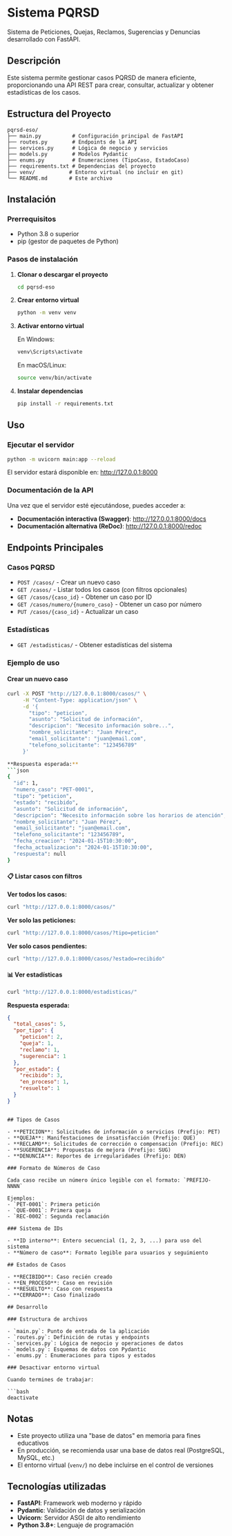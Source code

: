 # Sistema PQRSD

Sistema de Peticiones, Quejas, Reclamos, Sugerencias y Denuncias desarrollado con FastAPI.

## Descripción

Este sistema permite gestionar casos PQRSD de manera eficiente, proporcionando una API REST para crear, consultar, actualizar y obtener estadísticas de los casos.

## Estructura del Proyecto

```
pqrsd-eso/
├── main.py          # Configuración principal de FastAPI
├── routes.py        # Endpoints de la API
├── services.py      # Lógica de negocio y servicios
├── models.py        # Modelos Pydantic
├── enums.py         # Enumeraciones (TipoCaso, EstadoCaso)
├── requirements.txt # Dependencias del proyecto
├── venv/           # Entorno virtual (no incluir en git)
└── README.md       # Este archivo
```

## Instalación

### Prerrequisitos

- Python 3.8 o superior
- pip (gestor de paquetes de Python)

### Pasos de instalación

1. **Clonar o descargar el proyecto**
   ```bash
   cd pqrsd-eso
   ```

2. **Crear entorno virtual**
   ```bash
   python -m venv venv
   ```

3. **Activar entorno virtual**
   
   En Windows:
   ```bash
   venv\Scripts\activate
   ```
   
   En macOS/Linux:
   ```bash
   source venv/bin/activate
   ```

4. **Instalar dependencias**
   ```bash
   pip install -r requirements.txt
   ```

## Uso

### Ejecutar el servidor

```bash
python -m uvicorn main:app --reload
```

El servidor estará disponible en: http://127.0.0.1:8000

### Documentación de la API

Una vez que el servidor esté ejecutándose, puedes acceder a:

- **Documentación interactiva (Swagger)**: http://127.0.0.1:8000/docs
- **Documentación alternativa (ReDoc)**: http://127.0.0.1:8000/redoc

## Endpoints Principales

### Casos PQRSD

- `POST /casos/` - Crear un nuevo caso
- `GET /casos/` - Listar todos los casos (con filtros opcionales)
- `GET /casos/{caso_id}` - Obtener un caso por ID
- `GET /casos/numero/{numero_caso}` - Obtener un caso por número
- `PUT /casos/{caso_id}` - Actualizar un caso

### Estadísticas

- `GET /estadisticas/` - Obtener estadísticas del sistema

### Ejemplo de uso

#### Crear un nuevo caso

```bash
curl -X POST "http://127.0.0.1:8000/casos/" \
     -H "Content-Type: application/json" \
     -d '{
       "tipo": "peticion",
       "asunto": "Solicitud de información",
       "descripcion": "Necesito información sobre...",
       "nombre_solicitante": "Juan Pérez",
       "email_solicitante": "juan@email.com",
       "telefono_solicitante": "123456789"
     }'

**Respuesta esperada:**
```json
{
  "id": 1,
  "numero_caso": "PET-0001",
  "tipo": "peticion",
  "estado": "recibido",
  "asunto": "Solicitud de información",
  "descripcion": "Necesito información sobre los horarios de atención",
  "nombre_solicitante": "Juan Pérez",
  "email_solicitante": "juan@email.com",
  "telefono_solicitante": "123456789",
  "fecha_creacion": "2024-01-15T10:30:00",
  "fecha_actualizacion": "2024-01-15T10:30:00",
  "respuesta": null
}
```

#### 📋 Listar casos con filtros

**Ver todos los casos:**
```bash
curl "http://127.0.0.1:8000/casos/"
```

**Ver solo las peticiones:**
```bash
curl "http://127.0.0.1:8000/casos/?tipo=peticion"
```

**Ver solo casos pendientes:**
```bash
curl "http://127.0.0.1:8000/casos/?estado=recibido"
```

#### 📊 Ver estadísticas

```bash
curl "http://127.0.0.1:8000/estadisticas/"
```

**Respuesta esperada:**
```json
{
  "total_casos": 5,
  "por_tipo": {
    "peticion": 2,
    "queja": 1,
    "reclamo": 1,
    "sugerencia": 1
  },
  "por_estado": {
    "recibido": 3,
    "en_proceso": 1,
    "resuelto": 1
  }
}
```
```

## Tipos de Casos

- **PETICION**: Solicitudes de información o servicios (Prefijo: PET)
- **QUEJA**: Manifestaciones de insatisfacción (Prefijo: QUE)
- **RECLAMO**: Solicitudes de corrección o compensación (Prefijo: REC)
- **SUGERENCIA**: Propuestas de mejora (Prefijo: SUG)
- **DENUNCIA**: Reportes de irregularidades (Prefijo: DEN)

### Formato de Números de Caso

Cada caso recibe un número único legible con el formato: `PREFIJO-NNNN`

Ejemplos:
- `PET-0001`: Primera petición
- `QUE-0001`: Primera queja
- `REC-0002`: Segunda reclamación

### Sistema de IDs

- **ID interno**: Entero secuencial (1, 2, 3, ...) para uso del sistema
- **Número de caso**: Formato legible para usuarios y seguimiento

## Estados de Casos

- **RECIBIDO**: Caso recién creado
- **EN_PROCESO**: Caso en revisión
- **RESUELTO**: Caso con respuesta
- **CERRADO**: Caso finalizado

## Desarrollo

### Estructura de archivos

- `main.py`: Punto de entrada de la aplicación
- `routes.py`: Definición de rutas y endpoints
- `services.py`: Lógica de negocio y operaciones de datos
- `models.py`: Esquemas de datos con Pydantic
- `enums.py`: Enumeraciones para tipos y estados

### Desactivar entorno virtual

Cuando termines de trabajar:

```bash
deactivate
```

## Notas

- Este proyecto utiliza una "base de datos" en memoria para fines educativos
- En producción, se recomienda usar una base de datos real (PostgreSQL, MySQL, etc.)
- El entorno virtual (`venv/`) no debe incluirse en el control de versiones

## Tecnologías utilizadas

- **FastAPI**: Framework web moderno y rápido
- **Pydantic**: Validación de datos y serialización
- **Uvicorn**: Servidor ASGI de alto rendimiento
- **Python 3.8+**: Lenguaje de programación